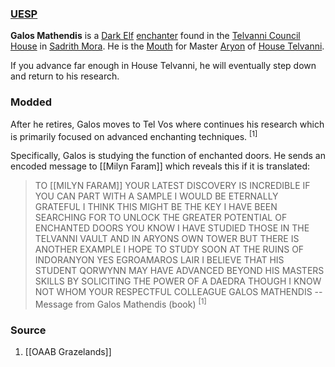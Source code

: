### [UESP](https://en.uesp.net/wiki/Morrowind:Galos_Mathendis)
**Galos Mathendis** is a [Dark Elf](https://en.uesp.net/wiki/Morrowind:Dark_Elf "Morrowind:Dark Elf") [enchanter](https://en.uesp.net/wiki/Morrowind:Enchanter_(class) "Morrowind:Enchanter (class)") found in the [Telvanni Council House](https://en.uesp.net/wiki/Morrowind:Telvanni_Council_House "Morrowind:Telvanni Council House") in [Sadrith Mora](https://en.uesp.net/wiki/Morrowind:Sadrith_Mora "Morrowind:Sadrith Mora"). He is the [Mouth](https://en.uesp.net/wiki/Morrowind:Mouth "Morrowind:Mouth") for Master [Aryon](https://en.uesp.net/wiki/Morrowind:Aryon "Morrowind:Aryon") of [House Telvanni](https://en.uesp.net/wiki/Morrowind:House_Telvanni "Morrowind:House Telvanni").

If you advance far enough in House Telvanni, he will eventually step down and return to his research.
### Modded
After he retires, Galos moves to Tel Vos where continues his research which is primarily focused on advanced enchanting techniques. <sup>[1]</sup>

Specifically, Galos is studying the function of enchanted doors. He sends an encoded message to [[Milyn Faram]] which reveals this if it is translated:

> TO [[MILYN FARAM]]
> YOUR LATEST DISCOVERY IS INCREDIBLE
> IF YOU CAN PART WITH A SAMPLE I WOULD BE ETERNALLY GRATEFUL
> I THINK THIS MIGHT BE THE KEY I HAVE BEEN SEARCHING FOR TO UNLOCK THE GREATER POTENTIAL OF ENCHANTED DOORS
> YOU KNOW I HAVE STUDIED THOSE IN THE TELVANNI VAULT AND IN ARYONS OWN TOWER BUT THERE IS ANOTHER EXAMPLE I HOPE TO STUDY SOON
> AT THE RUINS OF INDORANYON
> YES EGROAMAROS LAIR
> I BELIEVE THAT HIS STUDENT QORWYNN MAY HAVE ADVANCED BEYOND HIS MASTERS SKILLS BY SOLICITING THE POWER OF A DAEDRA
> THOUGH I KNOW NOT WHOM
> YOUR RESPECTFUL COLLEAGUE
> GALOS MATHENDIS
> -- Message from Galos Mathendis (book) <sup>[1]</sup>
### Source
1. [[OAAB Grazelands]]